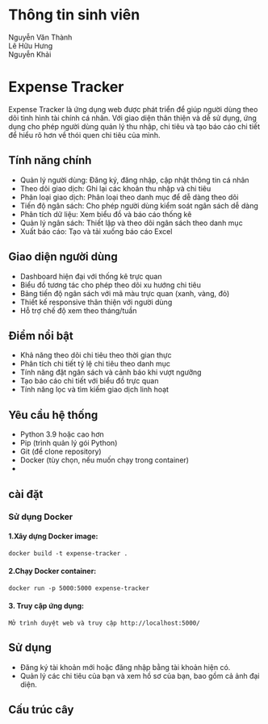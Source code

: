 # Thông tin sinh viên  
Nguyễn Văn Thành   
Lê Hữu Hưng  
Nguyễn Khải  




# Expense Tracker

Expense Tracker là ứng dụng web được phát triển để giúp người dùng theo dõi tình hình tài chính cá nhân. Với giao diện thân thiện và dễ sử dụng, ứng dụng cho phép người dùng quản lý thu nhập, chi tiêu và tạo báo cáo chi tiết để hiểu rõ hơn về thói quen chi tiêu của mình.

## Tính năng chính

- Quản lý người dùng: Đăng ký, đăng nhập, cập nhật thông tin cá nhân
- Theo dõi giao dịch: Ghi lại các khoản thu nhập và chi tiêu
- Phân loại giao dịch: Phân loại theo danh mục để dễ dàng theo dõi
- Tiến độ ngân sách: Cho phép người dùng kiểm soát ngân sách dễ dàng
- Phân tích dữ liệu: Xem biểu đồ và báo cáo thống kê
- Quản lý ngân sách: Thiết lập và theo dõi ngân sách theo danh mục
- Xuất báo cáo: Tạo và tải xuống báo cáo Excel
  
## Giao diện người dùng
- Dashboard hiện đại với thống kê trực quan
- Biểu đồ tương tác cho phép theo dõi xu hướng chi tiêu
- Bảng tiến độ ngân sách với mã màu trực quan (xanh, vàng, đỏ)
- Thiết kế responsive thân thiện với người dùng
- Hỗ trợ chế độ xem theo tháng/tuần

## Điểm nổi bật
- Khả năng theo dõi chi tiêu theo thời gian thực
- Phân tích chi tiết tỷ lệ chi tiêu theo danh mục
- Tính năng đặt ngân sách và cảnh báo khi vượt ngưỡng
- Tạo báo cáo chi tiết với biểu đồ trực quan
- Tính năng lọc và tìm kiếm giao dịch linh hoạt

## Yêu cầu hệ thống
- Python 3.9 hoặc cao hơn
- Pip (trình quản lý gói Python)
- Git (để clone repository)
- Docker (tùy chọn, nếu muốn chạy trong container)
- 
## cài đặt

### Sử dụng Docker

#### 1.Xây dựng Docker image:
```
docker build -t expense-tracker .
```

#### 2.Chạy Docker container:
```
docker run -p 5000:5000 expense-tracker
```

#### 3. Truy cập ứng dụng: 
```
Mở trình duyệt web và truy cập http://localhost:5000/
```

## Sử dụng 
- Đăng ký tài khoản mới hoặc đăng nhập bằng tài khoản hiện có.
- Quản lý các chi tiêu của bạn và xem hồ sơ của bạn, bao gồm cả ảnh đại diện.

## Cấu trúc cây

```


```
